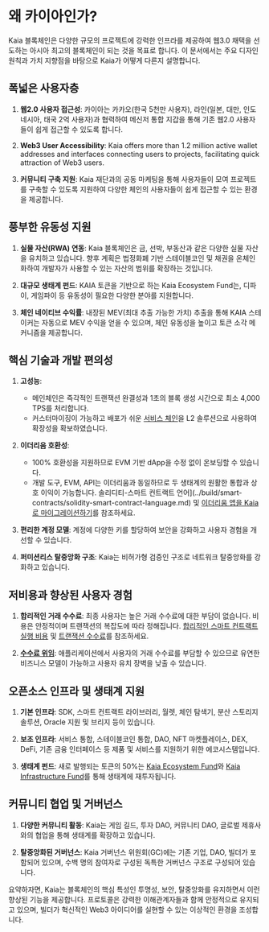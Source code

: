 # 왜 카이아인가?

Kaia 블록체인은 다양한 규모의 프로젝트에 강력한 인프라를 제공하여 웹3.0 채택을 선도하는 아시아 최고의 블록체인이 되는 것을 목표로 합니다. 이 문서에서는 주요 디자인 원칙과 가치 지향점을 바탕으로 Kaia가 어떻게 다른지 설명합니다.

## 폭넓은 사용자층

1. **웹2.0 사용자 접근성**: 카이아는 카카오(한국 5천만 사용자), 라인(일본, 대만, 인도네시아, 태국 2억 사용자)과 협력하여 메신저 통합 지갑을 통해 기존 웹2.0 사용자들이 쉽게 접근할 수 있도록 합니다.

2. **Web3 User Accessibility**: Kaia offers more than 1.2 million active wallet addresses and interfaces connecting users to projects, facilitating quick attraction of Web3 users.

3. **커뮤니티 구축 지원**: Kaia 재단과의 공동 마케팅을 통해 사용자들이 모여 프로젝트를 구축할 수 있도록 지원하여 다양한 체인의 사용자들이 쉽게 접근할 수 있는 환경을 제공합니다.

## 풍부한 유동성 지원

1. **실물 자산(RWA) 연동**: Kaia 블록체인은 금, 선박, 부동산과 같은 다양한 실물 자산을 유치하고 있습니다. 향후 계획은 법정화폐 기반 스테이블코인 및 채권을 온체인화하여 개발자가 사용할 수 있는 자산의 범위를 확장하는 것입니다.

2. **대규모 생태계 펀드**: KAIA 토큰을 기반으로 하는 Kaia Ecosystem Fund는, 디파이, 게임파이 등 유동성이 필요한 다양한 분야를 지원합니다.

3. **체인 네이티브 수익률**: 내장된 MEV(최대 추출 가능한 가치) 추출을 통해 KAIA 스테이커는 자동으로 MEV 수익을 얻을 수 있으며, 체인 유동성을 높이고 토큰 소각 메커니즘을 제공합니다.

## 핵심 기술과 개발 편의성

1. **고성능**:
   - 메인체인은 즉각적인 트랜잭션 완결성과 1초의 블록 생성 시간으로 최소 4,000 TPS를 처리합니다.
   - 커스터마이징이 가능하고 배포가 쉬운 [서비스 체인](scaling-solutions.md#service-chain)을 <LinkWithTooltip tooltip="L2(레벨 2) 블록체인은 메인 블록체인이 <br /> 더 많은 트랜잭션을 더 효율적으로 처리하도록 돕는 <br /> 추가 계층 역할을 합니다.">L2</LinkWithTooltip> 솔루션으로 사용하여 확장성을 확보하였습니다.

2. **이더리움 호환성**:
   - 100% 호환성을 지원하므로 EVM 기반 dApp을 수정 없이 온보딩할 수 있습니다.
   - 개발 도구, EVM, API는 이더리움과 동일하므로 두 생태계의 원활한 통합과 상호 이익이 가능합니다. 솔리디티-스마트 컨트랙트 언어](../build/smart-contracts/solidity-smart-contract-language.md) 및 [이더리움 앱을 Kaia로 마이그레이션하기](../build/tutorials/migrating-ethereum-app-to-kaia.md)를 참조하세요.

3. **편리한 계정 모델**: 계정에 다양한 키를 할당하여 보안을 강화하고 사용자 경험을 개선할 수 있습니다.

4. **퍼미션리스 탈중앙화 구조**: Kaia는 비허가형 검증인 구조로 네트워크 탈중앙화를 강화하고 있습니다.

## 저비용과 향상된 사용자 경험

1. **합리적인 거래 수수료**: 최종 사용자는 높은 거래 수수료에 대한 부담이 없습니다. 비용은 안정적이며 트랜잭션의 복잡도에 따라 정해집니다. [합리적인 스마트 컨트랙트 실행 비용](computation/kaia-smart-contract.md#affordable-smart-contract-execution-cost) 및 [트랜잭션 수수료](transaction-fees/transaction-fees.md)를 참조하세요.

2. **[수수료 위임](./transactions/transactions.md#fee-delegation)**: 애플리케이션에서 사용자의 거래 수수료를 부담할 수 있으므로 유연한 비즈니스 모델이 가능하고 사용자 유치 장벽을 낮출 수 있습니다.

## 오픈소스 인프라 및 생태계 지원

1. **기본 인프라**: SDK, 스마트 컨트랙트 라이브러리, 월렛, 체인 탐색기, 분산 스토리지 솔루션, Oracle 지원 및 브리지 등이 있습니다.

2. **보조 인프라**: 서비스 통합, 스테이블코인 통합, DAO, NFT 마켓플레이스, DEX, DeFi, 기존 금융 인터페이스 등 제품 및 서비스를 지원하기 위한 에코시스템입니다.

3. **생태계 펀드**: 새로 발행되는 토큰의 50%는 [Kaia Ecosystem Fund](token-economy.md#kaia-ecosystem-fund)와 [Kaia Infrastructure Fund](token-economy.md#kaia-infrastructure-fund)를 통해 생태계에 재투자됩니다.

## 커뮤니티 협업 및 거버넌스

1. **다양한 커뮤니티 활동**: Kaia는 게임 길드, 투자 DAO, 커뮤니티 DAO, 글로벌 제휴사와의 협업을 통해 생태계를 확장하고 있습니다.

2. **탈중앙화된 거버넌스**: Kaia 거버넌스 위원회(GC)에는 기존 기업, DAO, 빌더가 포함되어 있으며, 수백 명의 참여자로 구성된 독특한 거버넌스 구조로 구성되어 있습니다.

요약하자면, Kaia는 블록체인의 핵심 특성인 투명성, 보안, 탈중앙화를 유지하면서 이런 향상된 기능을 제공합니다. 프로토콜은 강력한 이해관계자들과 함께 안정적으로 유지되고 있으며, 빌더가 혁신적인 Web3 아이디어를 실현할 수 있는 이상적인 환경을 조성합니다.
